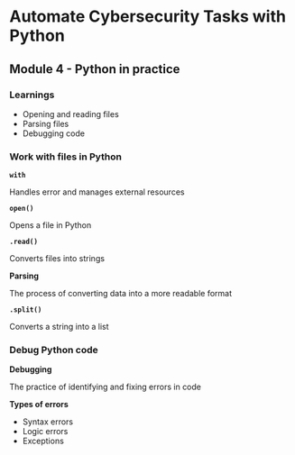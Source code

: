 # Automate Cybersecurity Tasks with Python

## Module 4 - Python in practice

### Learnings

- Opening and reading files
- Parsing files
- Debugging code


### Work with files in Python

**`with`**

Handles error and manages external resources

**`open()`**

Opens a file in Python

**`.read()`**

Converts files into strings

**Parsing**

The process of converting data into a more readable format

**`.split()`**

Converts a string into a list


### Debug Python code

**Debugging**

The practice of identifying and fixing errors in code

**Types of errors**

- Syntax errors
- Logic errors
- Exceptions



